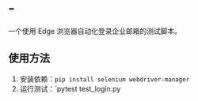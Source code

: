 # -
一个使用 Edge 浏览器自动化登录企业邮箱的测试脚本。
## 使用方法
1. 安装依赖：`pip install selenium webdriver-manager`
2. 运行测试：`pytest test_login.py
